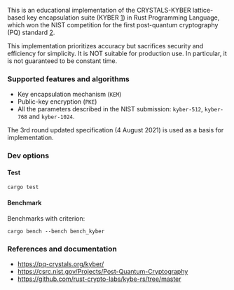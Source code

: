 This is an educational implementation of the CRYSTALS-KYBER lattice-based key encapsulation suite (KYBER [1]) in Rust Programming Language, which won the NIST competition for the first post-quantum cryptography (PQ) standard [2].

This implementation prioritizes accuracy but sacrifices security and efficiency for simplicity. It is NOT suitable for production use. In particular, it is not guaranteed to be constant time.

### Supported features and algorithms

* Key encapsulation mechanism (`KEM`)
* Public-key encryption (`PKE`)
* All the parameters described in the NIST submission: `kyber-512`, `kyber-768` and `kyber-1024`.

The 3rd round updated specification (4 August 2021) is used as a basis for implementation.

### Dev options
#### Test
```cargo test```


#### Benchmark
Benchmarks with criterion:

```cargo bench --bench bench_kyber```


### References and documentation

* https://pq-crystals.org/kyber/
* https://csrc.nist.gov/Projects/Post-Quantum-Cryptography
* https://github.com/rust-crypto-labs/kybe-rs/tree/master

[1]: https://pq-crystals.org/kyber/
[2]: https://csrc.nist.gov/Projects/Post-Quantum-Cryptography